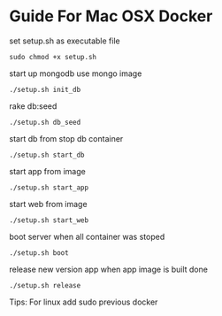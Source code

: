 Guide For Mac OSX Docker
===

set setup.sh as executable file

    sudo chmod +x setup.sh

start up mongodb use mongo image

    ./setup.sh init_db

rake db:seed

    ./setup.sh db_seed

start db from stop db container

    ./setup.sh start_db

start app from image

    ./setup.sh start_app

start web from image

    ./setup.sh start_web

boot server when all container was stoped

    ./setup.sh boot

release new version app when app image is built done

    ./setup.sh release

Tips: For linux add sudo previous docker
